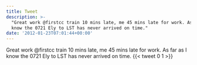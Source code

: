 ```yaml
---
title: Tweet
description: >-
  "Great work @firstcc train 10 mins late, me 45 mins late for work. As far as I
  know the 0721 Ely to LST has never arrived on time."
date: '2012-01-23T07:01:44+00:00'
---
```

Great work @firstcc train 10 mins late, me 45 mins late for work. As far as I know the 0721 Ely to LST has never arrived on time.
      {{< tweet 0 1 >}}
    
